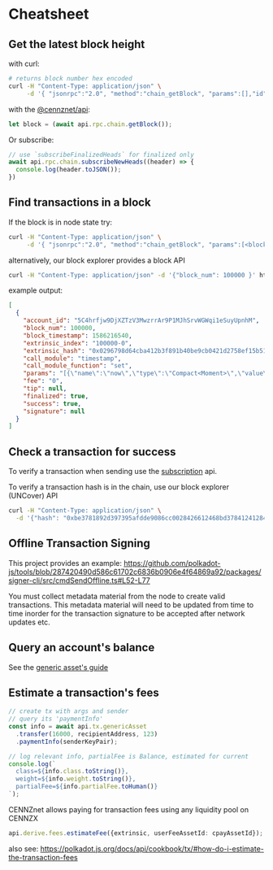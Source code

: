 # Cheatsheet

## Get the latest block height
with curl:
```bash
# returns block number hex encoded
curl -H "Content-Type: application/json" \
     -d '{ "jsonrpc":"2.0", "method":"chain_getBlock", "params":[],"id":1 }' http://example.com:9933 | jq .result.block.header.number
```

with the [@cennznet/api](https://www.npmjs.com/package/@cennznet/api):
```js
let block = (await api.rpc.chain.getBlock());
```

Or subscribe:
```js
// use `subscribeFinalizedHeads` for finalized only
await api.rpc.chain.subscribeNewHeads((header) => {
  console.log(header.toJSON());
})
```

## Find transactions in a block

If the block is in node state try:
```bash
curl -H "Content-Type: application/json" \
     -d '{ "jsonrpc":"2.0", "method":"chain_getBlock", "params":[<block number>],"id":1 }' http://example.com:9933 | jq .result.block.extrinsics
```

alternatively, our block explorer provides a block API
```bash
curl -H "Content-Type: application/json" -d '{"block_num": 100000 }' https://scan-azalea.onfinality.me/api/scan/block | jq .data.extrinsics
```

example output:
```json
[
  {
    "account_id": "5C4hrfjw9DjXZTzV3MwzrrAr9P1MJhSrvWGWqi1eSuyUpnhM",
    "block_num": 100000,
    "block_timestamp": 1586216540,
    "extrinsic_index": "100000-0",
    "extrinsic_hash": "0x0296798d64cba412b3f891b40be9cb0421d2758ef15b5151a7998a4c271702f2",
    "call_module": "timestamp",
    "call_module_function": "set",
    "params": "[{\"name\":\"now\",\"type\":\"Compact<Moment>\",\"value\":1586216540000}]",
    "fee": "0",
    "tip": null,
    "finalized": true,
    "success": true,
    "signature": null
  }
]
```


## Check a transaction for success

To verify a transaction when sending use the [subscription](References/CENNZnet-API/Subscriptions?id=transaction-subscriptions) api.

To verify a transaction hash is in the chain, use our block explorer (UNCover) API

```bash
curl -H "Content-Type: application/json" \
  -d '{"hash": "0xbe3781892d397395afdde9086cc0028426612468bd37841241284e92facf34ea" }' https://scan-azalea.onfinality.me/api/scan/extrinsic | jq .data.success
```

## Offline Transaction Signing
This project provides an example: https://github.com/polkadot-js/tools/blob/287420490d586c61702c6836b0906e4f64869a92/packages/signer-cli/src/cmdSendOffline.ts#L52-L77

You must collect metadata material from the node to create valid transactions.
This metadata material will need to be updated from time to time inorder for the transaction signature to be accepted after network updates etc.

## Query an account's balance

See the [generic asset's guide](Dapp-development/Guides/Token-Economy?id=displaying-and-querying-account-balances)

## Estimate a transaction's fees

```typescript
// create tx with args and sender
// query its 'paymentInfo'
const info = await api.tx.genericAsset
  .transfer(16000, recipientAddress, 123)
  .paymentInfo(senderKeyPair);

// log relevant info, partialFee is Balance, estimated for current
console.log(`
  class=${info.class.toString()},
  weight=${info.weight.toString()},
  partialFee=${info.partialFee.toHuman()}
`);
```

CENNZnet allows paying for transaction fees using any liquidity pool on CENNZX
```typescript
api.derive.fees.estimateFee({extrinsic, userFeeAssetId: cpayAssetId});
```

also see: https://polkadot.js.org/docs/api/cookbook/tx/#how-do-i-estimate-the-transaction-fees